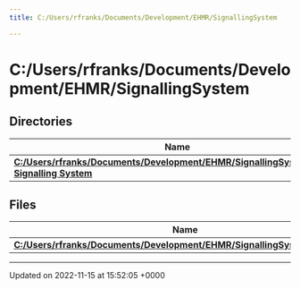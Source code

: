 ```yaml
---
title: C:/Users/rfranks/Documents/Development/EHMR/SignallingSystem

---
```


# C:/Users/rfranks/Documents/Development/EHMR/SignallingSystem



## Directories

| Name           |
| -------------- |
| **[C:/Users/rfranks/Documents/Development/EHMR/SignallingSystem/EHMR Signalling System](/SignallingSystem-doc/vb/Files/dir_18c6c6d0c544fef64a2875af7ea8e466/#dir-c:/users/rfranks/documents/development/ehmr/signallingsystem/ehmr-signalling-system)**  |

## Files

| Name           |
| -------------- |
| **[C:/Users/rfranks/Documents/Development/EHMR/SignallingSystem/dirinfo.vb](/SignallingSystem-doc/vb/Files/dirinfo_8vb/#file-dirinfo.vb)**  |






-------------------------------

Updated on 2022-11-15 at 15:52:05 +0000
